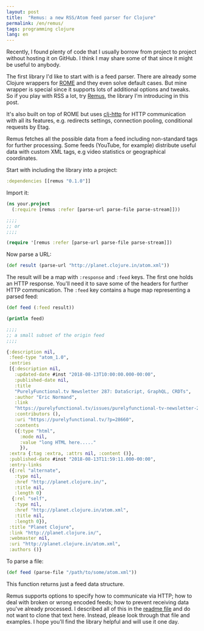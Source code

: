 ```yaml
---
layout: post
title:  "Remus: a new RSS/Atom feed parser for Clojure"
permalink: /en/remus/
tags: programming clojure
lang: en
---
```


Recently, I found plenty of code that I usually borrow from project to project
without hosting it on GitHub. I think I may share some of that since it might be
useful to anybody.

[rome-site]: https://rometools.github.io/rome/

[remus]: https://github.com/igrishaev/remus

The first library I'd like to start with is a feed parser. There are already
some Clojure wrappers for [ROME][rome-site] and they even solve default
cases. But mine wrapper is special since it supports lots of additional options
and tweaks. So if you play with RSS a lot, try [Remus][remus], the library I'm
introducing in this post.

[clj-http]: https://github.com/dakrone/clj-http

It's also built on top of ROME but uses [clj-http][clj-http] for HTTP
communication with all its features, e.g. redirects settings, connection
pooling, conditional requests by Etag.

Remus fetches all the possible data from a feed including non-standard tags for
further processing. Some feeds (YouTube, for example) distribute useful data
with custom XML tags, e.g video statistics or geographical coordinates.

Start with including the library into a project:

~~~clojure
:dependencies [[remus "0.1.0"]]
~~~


Import it:

~~~clojure
(ns your.project
  (:require [remus :refer [parse-url parse-file parse-stream]]))

;;;;
;; or
;;;;

(require '[remus :refer [parse-url parse-file parse-stream]])
~~~

Now parse a URL:

~~~clojure
(def result (parse-url "http://planet.clojure.in/atom.xml"))
~~~

The result will be a map with `:response` and `:feed` keys. The first one holds
an HTTP response. You'll need it to save some of the headers for further HTTP
communication. The `:feed` key contains a huge map representing a parsed feed:

~~~clojure
(def feed (:feed result))

(println feed)

;;;;
;; a small subset of the origin feed
;;;;

{:description nil,
 :feed-type "atom_1.0",
 :entries
 [{:description nil,
   :updated-date #inst "2018-08-13T10:00:00.000-00:00",
   :published-date nil,
   :title
   "PurelyFunctional.tv Newsletter 287: DataScript, GraphQL, CRDTs",
   :author "Eric Normand",
   :link
   "https://purelyfunctional.tv/issues/purelyfunctional-tv-newsletter-287-datascript-graphql-crdts/",
   :contributors (),
   :uri "https://purelyfunctional.tv/?p=28660",
   :contents
   ({:type "html",
     :mode nil,
     :value "long HTML here....."
     }),
 :extra {:tag :extra, :attrs nil, :content ()},
 :published-date #inst "2018-08-13T11:59:11.000-00:00",
 :entry-links
 ({:rel "alternate",
   :type nil,
   :href "http://planet.clojure.in/",
   :title nil,
   :length 0}
  {:rel "self",
   :type nil,
   :href "http://planet.clojure.in/atom.xml",
   :title nil,
   :length 0}),
 :title "Planet Clojure",
 :link "http://planet.clojure.in/",
 :webmaster nil,
 :uri "http://planet.clojure.in/atom.xml",
 :authors ()}
~~~

To parse a file:

~~~clojure
(def feed (parse-file "/path/to/some/atom.xml"))
~~~

This function returns just a feed data structure.

[toc]: https://github.com/igrishaev/remus#table-of-contents

Remus supports options to specify how to communicate via HTTP; how to deal with
broken or wrong encoded feeds; how to prevent receiving data you've already
processed. I described all of this in the [readme file][toc] and do not want to
clone that text here. Instead, please look through that file and examples. I
hope you'll find the library helpful and will use it one day.

